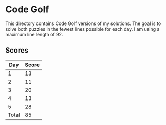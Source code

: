 # Code Golf

This directory contains Code Golf versions of my solutions. The goal is to solve both
puzzles in the fewest lines possible for each day. I am using a maximum line length of 92.

## Scores

| Day | Score |
| --- | ----- |
| 1 | 13 |
| 2 | 11 |
| 3 | 20 |
| 4 | 13 |
| 5 | 28 |
| Total | 85 |
